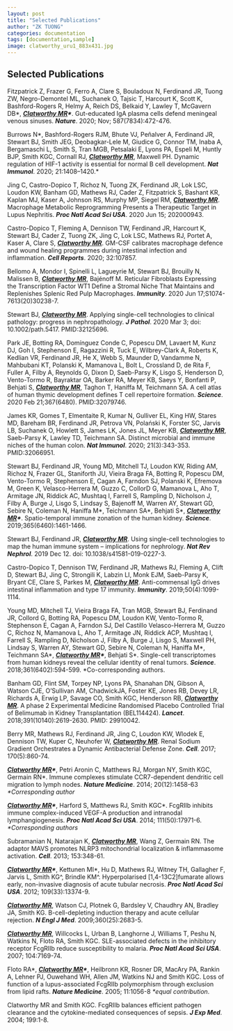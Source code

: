 ```yaml
---
layout: post
title: "Selected Publications"
author: "ZK TUONG"
categories: documentation
tags: [documentation,sample]
image: clatworthy_uru1_883x431.jpg
---
```


## Selected Publications

Fitzpatrick Z, Frazer G, Ferro A, Clare S, Bouladoux N, Ferdinand JR, Tuong ZW, Negro-Demontel ML, Suchanek O, Tajsic T, Harcourt K, Scott K, Bashford-Rogers R, Helmy A, Reich DS, Belkaid Y, Lawley T, McGavern DB\*, ***<u>Clatworthy MR</u>\****. Gut-educated IgA plasma cells defend meningeal venous sinuses. ***Nature***. 2020; Nov; 587(7834):472-476.

Burrows N\*, Bashford-Rogers RJM, Bhute VJ, Peñalver A, Ferdinand JR, Stewart BJ, Smith JEG, Deobagkar-Lele M, Giudice G, Connor TM, Inaba A, Bergamaschi L, Smith S, Tran MGB, Petsalaki E, Lyons PA, Espeli M, Huntly BJP, Smith KGC, Cornall RJ, ***<u>Clatworthy MR</u>***, Maxwell PH. Dynamic regulation of HIF-1 activity is essential for normal B cell development. ***Nat Immunol***. 2020; 21:1408–1420.*

Jing C, Castro-Dopico T, Richoz N, Tuong ZK, Ferdinand JR, Lok LSC, Loudon KW, Banham GD, Mathews RJ, Cader Z, Fitzpatrick S, Bashant KR, Kaplan MJ, Kaser A, Johnson RS, Murphy MP, Siegel RM, ***<u>Clatworthy MR</u>***. Macrophage Metabolic Reprogramming Presents a Therapeutic Target in Lupus Nephritis. ***Proc Natl Acad Sci USA***. 2020 Jun 15; 202000943.

Castro-Dopico T, Fleming A, Dennison TW, Ferdinand JR, Harcourt K, Stewart BJ, Cader Z, Tuong ZK, Jing C, Lok LSC, Mathews RJ, Portet A, Kaser A, Clare S, ***<u>Clatworthy MR</u>***. GM-CSF calibrates macrophage defence and wound healing programmes during intestinal infection and inflammation. ***Cell Reports***. 2020; 32:107857.

Bellomo A, Mondor I, Spinelli L, Lagueyrie M, Stewart BJ, Brouilly N, Malissen B, ***<u>Clatworthy MR</u>***, Bajénoff M. Reticular Fibroblasts Expressing the Transcription Factor WT1 Define a Stromal Niche That Maintains and Replenishes Splenic Red Pulp Macrophages. ***Immunity***. 2020 Jun 17;S1074-7613(20)30238-7.

Stewart BJ, ***<u>Clatworthy MR</u>***. Applying single-cell technologies to clinical pathology: progress in nephropathology. ***J Pathol***. 2020 Mar 3; doi: 10.1002/path.5417. PMID:32125696.

Park JE, Botting RA, Domínguez Conde C, Popescu DM, Lavaert M, Kunz DJ, Goh I, Stephenson E, Ragazzini R, Tuck E, Wilbrey-Clark A, Roberts K, Kedlian VR, Ferdinand JR, He X, Webb S, Maunder D, Vandamme N, Mahbubani KT, Polanski K, Mamanova L, Bolt L, Crossland D, de Rita F, Fuller A, Filby A, Reynolds G, Dixon D, Saeb-Parsy K, Lisgo S, Henderson D, Vento-Tormo R, Bayraktar OA, Barker RA, Meyer KB, Saeys Y, Bonfanti P, Behjati S, ***<u>Clatworthy MR</u>***, Taghon T, Haniffa M, Teichmann SA. A cell atlas of human thymic development defines T cell repertoire formation. ***Science***. 2020 Feb 21;367(6480). PMID:32079746.

James KR, Gomes T, Elmentaite R, Kumar N, Gulliver EL, King HW, Stares MD, Bareham BR, Ferdinand JR, Petrova VN, Polański K, Forster SC, Jarvis LB, Suchanek O, Howlett S, James LK, Jones JL, Meyer KB, ***<u>Clatworthy MR</u>***, Saeb-Parsy K, Lawley TD, Teichmann SA. Distinct microbial and immune niches of the human colon. ***Nat Immunol***. 2020; 21(3):343-353. PMID:32066951.

Stewart BJ, Ferdinand JR, Young MD, Mitchell TJ, Loudon KW, Riding AM, Richoz N, Frazer GL, Staniforth JU, Vieira Braga FA, Botting R, Popescu DM, Vento-Tormo R, Stephenson E, Cagan A, Farndon SJ, Polanski K, Efremova M, Green K, Velasco-Herrera M, Guzzo C, CollorD G, Mamanova L, Aho T, Armitage JN, Riddick AC, Mushtaq I, Farrell S, Rampling D, Nicholson J, Filby A, Burge J, Lisgo S, Lindsay S, Bajenoff M, Warren AY, Stewart GD, Sebire N, Coleman N, Haniffa M\*, Teichmann SA\*, Behjati S\*, ***<u>Clatworthy MR</u>\****. Spatio-temporal immune zonation of the human kidney.  ***Science***. 2019;365(6460):1461-1466.

Stewart BJ, Ferdinand JR, ***<u>Clatworthy MR</u>***. Using single-cell technologies to map the human immune system – implications for nephrology. ***Nat Rev Nephrol***. 2019 Dec 12. doi: 10.1038/s41581-019-0227-3.

Castro-Dopico T, Dennison TW, Ferdinand JR, Mathews RJ, Fleming A, Clift D, Stewart BJ, Jing C, Strongili K, Labzin LI, Monk EJM, Saeb-Parsy K, Bryant CE, Clare S, Parkes M, ***<u>Clatworthy MR</u>***. Anti-commensal IgG drives intestinal inflammation and type 17 immunity. ***Immunity***. 2019;50(4):1099-1114.

Young MD, Mitchell TJ, Vieira Braga FA, Tran MGB, Stewart BJ, Ferdinand JR, Collord G, Botting RA, Popescu DM, Loudon KW, Vento-Tormo R, Stephenson E, Cagan A, Farndon SJ, Del Castillo Velasco-Herrera M, Guzzo C, Richoz N, Mamanova L, Aho T, Armitage JN, Riddick ACP, Mushtaq I, Farrell S, Rampling D, Nicholson J, Filby A, Burge J, Lisgo S, Maxwell PH, Lindsay S, Warren AY, Stewart GD, Sebire N, Coleman N, Haniffa M\*, Teichmann SA\*, ***<u>Clatworthy MR</u>\****, Behjati S\*. Single-cell transcriptomes from human kidneys reveal the cellular identity of renal tumors. ***Science***. 2018;361(6402):594-599. \*Co-corresponding authors.

Banham GD, Flint SM, Torpey NP, Lyons PA, Shanahan DN, Gibson A, Watson CJE, O’Sullivan AM, ChadwickJA, Foster KE, Jones RB, Devey LR, Richards A, Erwig LP, Savage CO, Smith KGC, Henderson RB, ***<u>Clatworthy MR</u>***. A phase 2 Experimental Medicine Randomised Placebo Controlled Trial of Belimumab in Kidney Transplantation (BEL114424). ***Lancet***. 2018;391(10140):2619-2630. PMID: 29910042.

Berry MR, Mathews RJ, Ferdinand JR, Jing C, Loudon KW, Wlodek E, Dennison TW, Kuper C, Neuhofer W, ***<u>Clatworthy MR</u>***. Renal Sodium Gradient Orchestrates a Dynamic Antibacterial Defense Zone. ***Cell***. 2017; 170(5):860-74.

***<u>Clatworthy MR</u>\****, Petri Aronin C, Matthews RJ, Morgan NY, Smith KGC, Germain RN\*. Immune complexes stimulate CCR7-dependent dendritic cell migration to lymph nodes. ***Nature Medicine***. 2014; 20(12):1458-63 *\*Corresponding author*

***<u>Clatworthy MR</u>\****, Harford S, Matthews RJ, Smith KGC\*. FcgRIIb inhibits immune complex-induced VEGF-A production and intranodal lymphangiogenesis. ***Proc Natl Acad Sci USA***. 2014; 111(50):17971-6. *\*Corresponding authors*

Subramanian N, Natarajan K, ***<u>Clatworthy MR</u>***, Wang Z, Germain RN. The adaptor MAVS promotes NLRP3 mitochondrial localization & inflammasome activation. ***Cell***. 2013; 153:348-61.

***<u>Clatworthy MR</u>\****, Kettunen MI\*, Hu D, Mathews RJ, Witney TH, Gallagher F, Jarvis L, Smith KG^, Brindle KM^. Hyperpolarised [1,4-13C2]fumarate allows early, non-invasive diagnosis of acute tubular necrosis. ***Proc Natl Acad Sci USA***. 2012; 109(33):13374-9.

***<u>Clatworthy MR</u>***, Watson CJ, Plotnek G, Bardsley V, Chaudhry AN, Bradley JA, Smith KG. B-cell-depleting induction therapy and acute cellular rejection. ***N Engl J Med***. 2009;360(25):2683-5.

***<u>Clatworthy MR</u>***, Willcocks L, Urban B, Langhorne J, Williams T, Peshu N, Watkins N, Floto RA, Smith KGC. SLE-associated defects in the inhibitory receptor FcgRIIb reduce susceptibility to malaria.  ***Proc Natl Acad Sci USA***. 2007; 104:7169-74.

Floto RA\*, ***<u>Clatworthy MR</u>\****, Heilbronn KR, Rosner DR, MacAry PA, Rankin A, Lehner PJ, Ouwehand WH, Allen JM, Watkins NJ and Smith KGC. Loss of function of a lupus-associated FcgRIIb polymorphism through exclusion from lipid rafts. ***Nature Medicine***. 2005; 11:1056-8 *\*equal contribution*.

Clatworthy MR and Smith KGC. FcgRIIb balances efficient pathogen clearance and the cytokine-mediated consequences of sepsis. ***J Exp Med***. 2004; 199:1-8.
